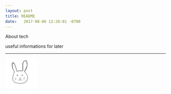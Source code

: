 ```yaml
---
layout: post
title: README
date:   2017-08-06 12:26:01 -0700
---
```


About tech


useful informations for later


<hr>
<img src="/rabbit.jpg" width="100"/>
